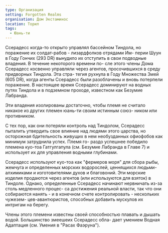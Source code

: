 ```yaml
---
type: Организация
setting: Forgotten Realms
organisation: Дом Экстаминос
location: Торил
tags:
  - Юань-ти
---
```

Ссерадесс когда-то открыто управлял бассейном Тиндола, но поражение их солдат-рабов - лизардфолков отрядами Им-
перии Шуун в Году Гончих (293 DR) вынудило их отступить в свои подводные владения. В течение некоторого времени по-
сле этого члены Дома Ссерадесс косвенно управляли через агентов, просочившихся в среду придворных Тиндола. Эта стра-
тегия рухнула в Году Множества Змей (605 DR), когда агенты Ссерадесс были разоблачены и вновь потерпели поражение. В
настоящее время Ссерадесс доминируют на водных путях Тиндола и в подземном проходе, известном как Безумие Лабранда.

Эти владения изолированы достаточно, чтобы племя не считало никакое из других племен юань-ти своим истинным союз-
ником или противником.

С тех пор, как они потеряли контроль над Тиндолом, Ссерадесс пыталить утвердить свое влияние над людями этого
царства, но осторожная бдительность живущих в нем необузданных офиофобов как минимум затруднила успех. Племя го-
раздо успешнее победило племена куо-тоа Гатгулгапула (см. Безумие Лабранда в Главе 7) и использует их для управления
водными глубинами.

Ссерадесс используют куо-тоа как "фермеров моря" для сбора рыбы, жемчуга и определенных морских водорослей,
ценнящихся людьми-алхимиками и изготовителями духов и благовоний. Эти морские изделия продаются через агентов (или
используются для взяток) в Тиндоле. Однако, определенные Ссерадесс начинают нервничать из-за столь медленного процес-
са достижения реальной власти, так что они собираются нанять - и в конечном счете контролировать - нескольких чужезем-
цев-авантюристов, способных добавить мускулов их интригам на берегу.

Члены этого племени известны своей способностью плавать и дышать водой. Большинство змеешеих Ссерадесс обла-
дает умением Водная Адаптация (см. Умения в "Расах Фаэруна").
